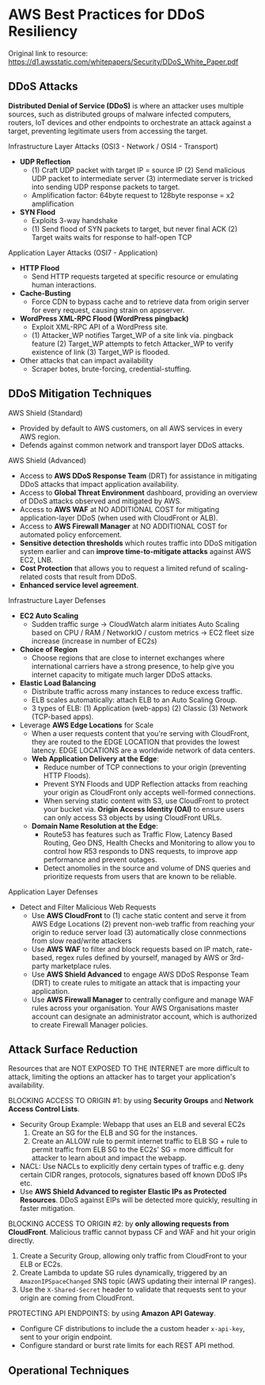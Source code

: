 # AWS Best Practices for DDoS Resiliency

Original link to resource: https://d1.awsstatic.com/whitepapers/Security/DDoS_White_Paper.pdf

## DDoS Attacks

__Distributed Denial of Service (DDoS)__ is where an attacker uses multiple sources, such as distributed groups of malware infected computers, routers, IoT devices and other endpoints to orchestrate an attack against a target, preventing legitimate users from accessing the target.

Infrastructure Layer Attacks (OSI3 - Network / OSI4 - Transport)
* __UDP Reflection__
    * (1) Craft UDP packet with target IP = source IP (2) Send malicious UDP packet to intermediate server (3) intermediate server is tricked into sending UDP response packets to target.
    * Amplification factor: 64byte request to 128byte response = x2 amplification
* __SYN Flood__
    * Exploits 3-way handshake
    * (1) Send flood of SYN packets to target, but never final ACK (2) Target waits waits for response to half-open TCP 

Application Layer Attacks (OSI7 - Application)
* __HTTP Flood__
    * Send HTTP requests targeted at specific resource or emulating human interactions.
* __Cache-Busting__
    * Force CDN to bypass cache and to retrieve data from origin server for every request, causing strain on appserver.
* __WordPress XML-RPC Flood (WordPress pingback)__
    * Exploit XML-RPC API of a WordPress site.
    * (1) Attacker_WP notifies Target_WP of a site link via. pingback feature (2) Target_WP attempts to fetch Attacker_WP to verify existence of link (3) Target_WP is flooded.
* Other attacks that can impact availability
    * Scraper botes, brute-forcing, credential-stuffing.

## DDoS Mitigation Techniques

AWS Shield (Standard)
* Provided by default to AWS customers, on all AWS services in every AWS region.
* Defends against common network and transport layer DDoS attacks.

AWS Shield (Advanced)
* Access to __AWS DDoS Response Team__ (DRT) for assistance in mitigating DDoS attacks that impact application availability.
* Access to __Global Threat Environment__ dashboard, providing an overview of DDoS attacks observed and mitigated by AWS.
* Access to __AWS WAF__ at NO ADDITIONAL COST for mitigating application-layer DDoS (when used with CloudFront or ALB).
* Access to __AWS Firewall Manager__ at NO ADDITIONAL COST for automated policy enforcement.
* __Sensitive detection thresholds__ which routes traffic into DDoS mitigation system earlier and can __improve time-to-mitigate attacks__ against AWS EC2, LNB.
* __Cost Protection__ that allows you to request a limited refund of scaling-related costs that result from DDoS.
* __Enhanced service level agreement__.

Infrastructure Layer Defenses
* __EC2 Auto Scaling__
    * Sudden traffic surge -> CloudWatch alarm initiates Auto Scaling based on CPU / RAM / NetworkIO / custom metrics -> EC2 fleet size increase (increase in number of EC2s)
* __Choice of Region__
    * Choose regions that are close to internet exchanges where international carriers have a strong presence, to help give you internet capacity to mitigate much larger DDoS attacks.
* __Elastic Load Balancing__
    * Distribute traffic across many instances to reduce excess traffic.
    * ELB scales automatically: attach ELB to an Auto Scaling Group.
    * 3 types of ELB: (1) Application (web-apps) (2) Classic (3) Network (TCP-based apps).
* Leverage __AWS Edge Locations__ for Scale
    * When a user requests content that you're serving with CloudFront, they are routed to the EDGE LOCATION that provides the lowest latency. EDGE LOCATIONS are a worldwide network of data centers.
    * __Web Application Delivery at the Edge__:
        * Reduce number of TCP connections to your origin (preventing HTTP Floods).
        * Prevent SYN Floods and UDP Reflection attacks from reaching your origin as CloudFront only accepts well-formed connections.
        * When serving static content with S3, use CloudFront to protect your bucket via. __Origin Access Identity (OAI)__ to ensure users can only access S3 objects by using CloudFront URLs.
    * __Domain Name Resolution at the Edge__:
        * Route53 has features such as Traffic Flow, Latency Based Routing, Geo DNS, Health Checks and Monitoring to allow you to control how R53 responds to DNS requests, to improve app performance and prevent outages.
        * Detect anomolies in the source and volume of DNS queries and prioritize requests from users that are known to be reliable.

Application Layer Defenses
* Detect and Filter Malicious Web Requests
    * Use __AWS CloudFront__ to (1) cache static content and serve it from AWS Edge Locations (2) prevent non-web traffic from reaching your origin to reduce server load (3) automatically close connmections from slow read/write attackers
    * Use __AWS WAF__ to filter and block requests based on IP match, rate-based, regex rules defined by yourself, managed by AWS or 3rd-party marketplace rules.
    * Use __AWS Shield Advanced__ to engage AWS DDoS Response Team (DRT) to create rules to mitigate an attack that is impacting your application.
    * Use __AWS Firewall Manager__ to centrally configure and manage WAF rules across your organisation. Your AWS Organisations master account can designate an administrator account, which is authorized to create Firewall Manager policies.

## Attack Surface Reduction

Resources that are NOT EXPOSED TO THE INTERNET are more difficult to attack, limiting the options an attacker has to target your application's availability.

BLOCKING ACCESS TO ORIGIN #1: by using __Security Groups__ and __Network Access Control Lists__.
* Security Group Example: Webapp that uses an ELB and several EC2s
    1. Create an SG for the ELB and SG for the instances.
    2. Create an ALLOW rule to permit internet traffic to ELB SG + rule to permit traffic from ELB SG to the EC2s' SG = more difficult for attacker to learn about and impact the webapp.
* NACL: Use NACLs to explicitly deny certain types of traffic e.g. deny certain CIDR ranges, protocols, signatures based off known DDoS IPs etc.
* Use __AWS Shield Advanced to register Elastic IPs as Protected Resources__. DDoS against EIPs will be detected more quickly, resulting in faster mitigation.

BLOCKING ACCESS TO ORIGIN #2: by __only allowing requests from CloudFront__. Malicious traffic cannot bypass CF and WAF and hit your origin directly.
1. Create a Security Group, allowing only traffic from CloudFront to your ELB or EC2s.
2. Create Lambda to update SG rules dynamically, triggered by an `AmazonIPSpaceChanged` SNS topic (AWS updating their internal IP ranges).
3. Use the `X-Shared-Secret` header to validate that requests sent to your origin are coming from CloudFront.

PROTECTING API ENDPOINTS: by using __Amazon API Gateway__.
* Configure CF distributions to include the a custom header `x-api-key`, sent to your origin endpoint.
* Configure standard or burst rate limits for each REST API method.

## Operational Techniques



